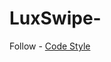 # LuxSwipe-
Follow - [Code Style](https://github.com/thevaidik/LuxSwipe-/blob/ba07713eb1a0b0bc81fd0bd6f1fbbaa8e8b9003e/Docs/Code%20Style.md)
